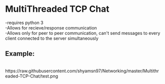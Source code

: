 # MultiThreaded TCP Chat
-requires python 3 <br/>
-Allows for recieve/response communication <br/>
-Allows only for peer to peer communication, can't send messages to every client connected to the server simultaneously <br/>

## Example: 
<br/>
https://raw.githubusercontent.com/shyamsn97/Networking/master/Multithreaded-TCP-Chat/test.png
